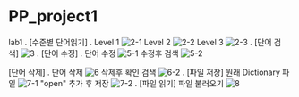 # PP_project1
lab1
.
[수준별 단어읽기]
.
Level 1
![2-1](https://github.com/livingdavid/PP_project1/assets/130739811/73526049-038d-4437-b0b2-f19d13eced0b)
Level 2
![2-2](https://github.com/livingdavid/PP_project1/assets/130739811/563d5718-0803-4ebb-aa0a-d0b251a7d6d8)
Level 3
![2-3](https://github.com/livingdavid/PP_project1/assets/130739811/f49c9405-f6a3-45f6-ab53-e9b000bf23b8)
.
[단어 검색]
![3](https://github.com/livingdavid/PP_project1/assets/130739811/31d45750-4841-4b9b-b5bc-09895ab87afc)
.
[단어 수정]
.
단어 수정
![5-1](https://github.com/livingdavid/PP_project1/assets/130739811/2f183b7b-4e60-4e78-abb8-c36a5dcd4c1c)
수정후 검색
![5-2](https://github.com/livingdavid/PP_project1/assets/130739811/70d479a6-49f0-498e-82e2-a728bf4d2489)

[단어 삭제]
.
단어 삭제
![6](https://github.com/livingdavid/PP_project1/assets/130739811/c5466710-c7d6-458e-ba96-7a0bd55f8d1a)
삭제후 확인 검색
![6-2](https://github.com/livingdavid/PP_project1/assets/130739811/4241ac98-bf34-42e5-8c13-b2b81c50a86d)
.
[파일 저장]
원래 Dictionary 파일
![7-1](https://github.com/livingdavid/PP_project1/assets/130739811/c76f8c92-4053-4213-bdbf-9d1bbb2e148c)
"open" 추가 후 저장
![7-2](https://github.com/livingdavid/PP_project1/assets/130739811/a5ca9244-2d35-4385-b6c8-b121cb769b8f)
.
[파일 읽기]
파일 불러오기
![8](https://github.com/livingdavid/PP_project1/assets/130739811/ac69b53f-7e5a-497f-94c8-405369fc3084)

